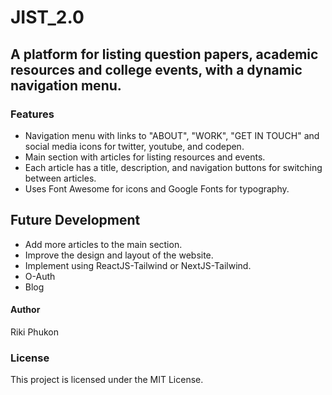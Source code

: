 # JIST_2.0
## A platform for listing question papers, academic resources and college events, with a dynamic navigation menu.

### Features
- Navigation menu with links to "ABOUT", "WORK", "GET IN TOUCH" and social media icons for twitter, youtube, and codepen.
- Main section with articles for listing resources and events.
- Each article has a title, description, and navigation buttons for switching between articles.
- Uses Font Awesome for icons and Google Fonts for typography.

## Future Development
- Add more articles to the main section.
- Improve the design and layout of the website.
- Implement using ReactJS-Tailwind or NextJS-Tailwind.
- O-Auth
- Blog

#### Author
Riki Phukon
### License
This project is licensed under the MIT License.
